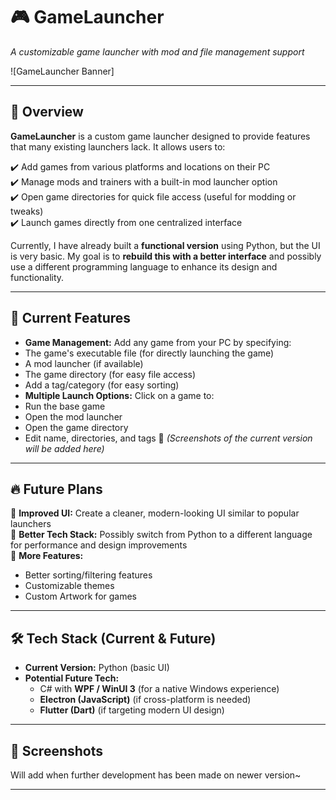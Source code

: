 # 🎮 GameLauncher
*A customizable game launcher with mod and file management support*

![GameLauncher Banner] <!-- Replace with actual image link later -->

---

## 🚀 Overview
**GameLauncher** is a custom game launcher designed to provide features that many existing launchers lack. It allows users to:  

✔️ Add games from various platforms and locations on their PC  
✔️ Manage mods and trainers with a built-in mod launcher option  
✔️ Open game directories for quick file access (useful for modding or tweaks)  
✔️ Launch games directly from one centralized interface  

Currently, I have already built a **functional version** using Python, but the UI is very basic. My goal is to **rebuild this with a better interface** and possibly use a different programming language to enhance its design and functionality.  

---
## 🎯 Current Features
-  **Game Management:** Add any game from your PC by specifying:  
  - The game's executable file (for directly launching the game)  
  - A mod launcher (if available)
  - The game directory (for easy file access)
  - Add a tag/category (for easy sorting)
-  **Multiple Launch Options:** Click on a game to:  
  - Run the base game  
  - Open the mod launcher  
  - Open the game directory  
  - Edit name, directories, and tags
📸 *(Screenshots of the current version will be added here)*  



---

## 🔥 Future Plans
🔹 **Improved UI:** Create a cleaner, modern-looking UI similar to popular launchers  
🔹 **Better Tech Stack:** Possibly switch from Python to a different language for performance and design improvements  
🔹 **More Features:**  
   - Better sorting/filtering features    
   - Customizable themes
   - Custom Artwork for games

---

## 🛠️ Tech Stack (Current & Future)
- **Current Version:** Python (basic UI)  
- **Potential Future Tech:**  
  - C# with **WPF / WinUI 3** (for a native Windows experience)  
  - **Electron (JavaScript)** (if cross-platform is needed)  
  - **Flutter (Dart)** (if targeting modern UI design)  

---

## 📸 Screenshots  
<!-- Add screenshots here when available -->  

Will add when further development has been made on newer version~

---
